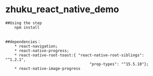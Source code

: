 # zhuku_react_native_demo
    
    ##Using the step
        npm install


    ##dependencies：
        * react-navigation;
        * react-native-progress;
        * react-native-root-toast:{ "react-native-root-siblings": "^1.2.1",
                                         "prop-types": "^15.5.10"};                               
        * react-native-image-progress
        